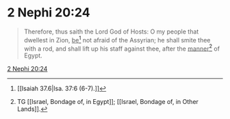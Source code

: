 # 2 Nephi 20:24

> Therefore, thus saith the Lord God of Hosts: O my people that dwellest in Zion, <u>be</u>[^a] not afraid of the Assyrian; he shall smite thee with a rod, and shall lift up his staff against thee, after the <u>manner</u>[^b] of Egypt.

[2 Nephi 20:24](https://www.churchofjesuschrist.org/study/scriptures/bofm/2-ne/20?lang=eng&id=p24#p24)


[^a]: [[Isaiah 37.6|Isa. 37:6 (6-7).]]
[^b]: TG [[Israel, Bondage of, in Egypt]]; [[Israel, Bondage of, in Other Lands]].

